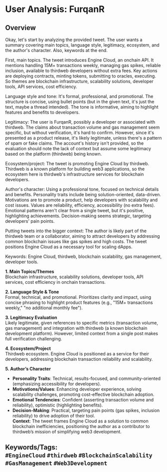 # User Analysis: FurqanR

## Overview

<think>
Okay, let's start by analyzing the provided tweet. The user wants a summary covering main topics, language style, legitimacy, ecosystem, and the author's character. Also, keywords at the end.

First, main topics. The tweet introduces Engine Cloud, an onchain API. It mentions handling 15M+ transactions weekly, managing gas spikes, reliable inclusion, available to thirdweb developers without extra fees. Key actions are deploying contracts, minting tokens, submitting to oracles, executing. So themes are blockchain infrastructure, scalability solutions, developer tools, API services, cost efficiency.

Language style and tone: It's formal, professional, and promotional. The structure is concise, using bullet points (but in the given text, it's just the text, maybe a thread intended). The tone is informative, aiming to highlight features and benefits to developers.

Legitimacy: The user is FurqanR, possibly a developer or associated with thirdweb. The claims about transaction volume and gas management seem specific, but without verification, it's hard to confirm. However, since it's presented as a product release, it's likely legitimate, unless there's a pattern of spam or fake claims. The account's history isn't provided, so the evaluation should note the lack of context but assume some legitimacy based on the platform (thirdweb) being known.

Ecosystem/project: The tweet is promoting Engine Cloud by thirdweb. Thirdweb is a known platform for building web3 applications, so the ecosystem here is thirdweb's infrastructure services for blockchain developers.

Author's character: Using a professional tone, focused on technical details and benefits. Personality traits include being solution-oriented, data-driven. Motivations are to promote a product, help developers with scalability and cost issues. Values are reliability, efficiency, accessibility (no extra fees). Emotional patterns aren't clear from a single tweet, but it's positive, highlighting achievements. Decision-making seems strategic, targeting developers' pain points.

Putting tweets into the bigger context: The author is likely part of the thirdweb team or a collaborator, aiming to attract developers by addressing common blockchain issues like gas spikes and high costs. The tweet positions Engine Cloud as a necessary tool for scaling dApps.

Keywords: Engine Cloud, thirdweb, blockchain scalability, gas management, developer tools.
</think>

**1. Main Topics/Themes**  
Blockchain infrastructure, scalability solutions, developer tools, API services, cost efficiency in onchain transactions.  

**2. Language Style & Tone**  
Formal, technical, and promotional. Prioritizes clarity and impact, using concise phrasing to highlight product features (e.g., "15M+ transactions weekly," "no additional monthly fee").  

**3. Legitimacy Evaluation**  
Likely legitimate, given references to specific metrics (transaction volume, gas management) and integration with thirdweb (a known blockchain development platform). However, limited context from a single post makes full verification challenging.  

**4. Ecosystem/Project**  
Thirdweb ecosystem. Engine Cloud is positioned as a service for their developers, addressing blockchain transaction reliability and scalability.  

**5. Author’s Character**  
- **Personality Traits**: Technical, results-focused, and community-oriented (emphasizing accessibility for developers).  
- **Motivations/Values**: Enhancing developer experience, solving scalability challenges, promoting cost-effective blockchain adoption.  
- **Emotional Tendencies**: Confident (asserting transaction volume and reliability), optimistic (highlighting benefits).  
- **Decision-Making**: Practical, targeting pain points (gas spikes, inclusion reliability) to drive adoption of their tool.  
**Context**: The tweet frames Engine Cloud as a solution to common blockchain inefficiencies, positioning the author as a contributor to thirdweb’s mission of simplifying web3 development.  

**Keywords/Tags**:  
`#EngineCloud` `#thirdweb` `#BlockchainScalability` `#GasManagement` `#Web3Development`
---

